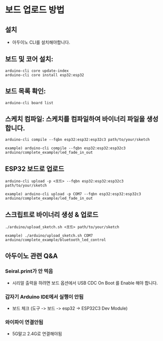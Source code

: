 # 보드 업로드 방법

## 설치

- 아두이노 CLI를 설치해야합니다.

## 보드 및 코어 설치:

```
arduino-cli core update-index
arduino-cli core install esp32:esp32
```

## 보드 목록 확인:

```
arduino-cli board list
```

## 스케치 컴파일: 스케치를 컴파일하여 바이너리 파일을 생성합니다.

```
arduino-cli compile --fqbn esp32:esp32:esp32c3 path/to/your/sketch

example) arduino-cli compile --fqbn esp32:esp32:esp32c3 arduino/complete_example/led_fade_in_out

```

## ESP32 보드로 업로드

```
arduino-cli upload -p <포트> --fqbn esp32:esp32:esp32c3 path/to/your/sketch

example) arduino-cli upload -p COM7 --fqbn esp32:esp32:esp32c3 arduino/complete_example/led_fade_in_out

```

## 스크립트로 바이너리 생성 & 업로드

```
./arduino/upload_sketch.sh <포트> path/to/your/sketch

example) ./arduino/upload_sketch.sh COM7 arduino/complete_example/bluetooth_led_control

```

## 아두이노 관련 Q&A

### Seiral.print가 안 먹음

- 시리얼 출력을 하려면 보드 옵션에서 USB CDC On Boot 를 Enable 해야 합니다.

### 갑자기 Arduino IDE에서 실행이 안됨

- 보드 체크 (도구 -> 보드 -> esp32 -> ESP32C3 Dev Module)

### 와이파이 연결안됨

- 5G말고 2.4G로 연결해야됨
